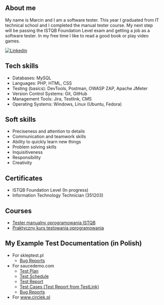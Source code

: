 ## About me
My name is Marcin and I am a software tester. This year I graduated from IT technical school and I completed the manual tester course. My next step will be passing the ISTQB Foundation Level exam and getting a job as a software tester.
In my free time I like to read a good book or play video games.

[![Linkedin](https://img.shields.io/badge/LinkedIn-0077B5?style=for-the-badge&logo=linkedin&logoColor=white)](https://www.linkedin.com/in/marcin-szyma%C5%84ski-qa/)

## Tech skills
* Databases: MySQL
* Languages: PHP, HTML, CSS
* Testing (basics): DevTools, Postman, OWASP ZAP, Apache JMeter
* Version Control Systems: Git, GitHub
* Management Tools: Jira, Testlink, CMS
* Operating Systems: Windows, Linux (Ubuntu, Fedora)

## Soft skills
* Preciseness and attention to details
* Communication and teamwork skills
* Ability to quickly learn new things
* Problem solving skills
* Inquisitiveness
* Responsibility
* Creativity

## Certificates
* ISTQB Foundation Level (In progress)
* Information Technology Technician (351203)

## Courses
* [Tester manualny oprogramowania ISTQB](https://dobrekursy.it/tester-manualny/)
* [Praktyczny kurs testowania oprogramowania](https://www.udemy.com/course/praktyczny-kurs-testowania-oprogramowania/?course_id=4345304)

## My Example Test Documentation (in Polish)
* For skleptest.pl
  * [Bug Reports](https://github.com/Maar2K/portfolio/blob/main/skleptest.pl/zgloszeniabledow.pdf)
* For saucedemo.com
  * [Test Plan](https://github.com/Maar2K/portfolio/blob/main/saucedemo.com/plantestow.pdf)
  * [Test Schedule](https://github.com/Maar2K/portfolio/blob/main/saucedemo.com/harmonogramtestow.pdf)
  * [Test Report](https://github.com/Maar2K/portfolio/blob/main/saucedemo.com/raportztestow.pdf)
  * [Test Cases (Test Report from TestLink)](https://github.com/Maar2K/portfolio/blob/main/saucedemo.com/raportztestow_testlink.pdf)
  * [Bug Reports](https://github.com/Maar2K/portfolio/tree/main/saucedemo.com/zgloszeniabledow_jira)
* For www.circlek.pl
